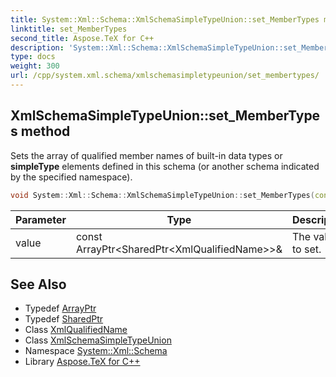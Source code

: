 ```yaml
---
title: System::Xml::Schema::XmlSchemaSimpleTypeUnion::set_MemberTypes method
linktitle: set_MemberTypes
second_title: Aspose.TeX for C++
description: 'System::Xml::Schema::XmlSchemaSimpleTypeUnion::set_MemberTypes method. Sets the array of qualified member names of built-in data types or simpleType elements defined in this schema (or another schema indicated by the specified namespace) in C++.'
type: docs
weight: 300
url: /cpp/system.xml.schema/xmlschemasimpletypeunion/set_membertypes/
---
```

## XmlSchemaSimpleTypeUnion::set_MemberTypes method


Sets the array of qualified member names of built-in data types or **simpleType** elements defined in this schema (or another schema indicated by the specified namespace).

```cpp
void System::Xml::Schema::XmlSchemaSimpleTypeUnion::set_MemberTypes(const ArrayPtr<SharedPtr<XmlQualifiedName>> &value)
```


| Parameter | Type | Description |
| --- | --- | --- |
| value | const ArrayPtr\<SharedPtr\<XmlQualifiedName\>\>\& | The value to set. |

## See Also

* Typedef [ArrayPtr](../../../system/arrayptr/)
* Typedef [SharedPtr](../../../system/sharedptr/)
* Class [XmlQualifiedName](../../../system.xml/xmlqualifiedname/)
* Class [XmlSchemaSimpleTypeUnion](../)
* Namespace [System::Xml::Schema](../../)
* Library [Aspose.TeX for C++](../../../)
